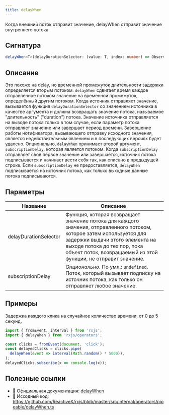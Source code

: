```yaml
---
title: delayWhen
---
```


Когда внешний поток отправит значение, delayWhen отправит значение внутреннего потока.

## Сигнатура

```typescript
delayWhen<T>(delayDurationSelector: (value: T, index: number) => Observable<any>, subscriptionDelay?: Observable<any>): MonoTypeOperatorFunction<T>
```

## Описание

Это похоже на delay, но временной промежуток длительности задержки определяется вторым потоком.
`delayWhen` сдвигает время каждое отправленное потоком значение на временной промежуток, определённый другим потоком. Когда источник отправляет значение, вызывается функция `delayDurationSelector` со значением источника в качестве аргумента и должна возвращать значение потока, называемое "длительность" ("duration") потока. Значение источника отправляется на выводе потока только в том случае, если параметр потока отправляет значение или завершает период времени. Завершение работы нотификатора, вызывающего отправку исходного значения, является недействительным явлением и в последующих версиях будет удалено.
Опционально, `delayWhen` принимает второй аргумент, `subscriptionDelay`, которая является потоком. Когда `subscriptionDelay` отправляет своё первое значение или завершается, источник потока подписывается и начинает вести себя так, как описано в предыдущей строке. Если `subscriptionDelay` не предоставляется, `delayWhen` подписывается на источник потока, как только выходные данные потока подписываются.

## Параметры

| Название | Описание |
|-|-|
| delayDurationSelector | Функция, которая возвращает значение потока для каждого значения, отправленного потоком, которое затем используется для задержки выдачи этого элемента на выходе потока до тех пор, пока объект поток, возвращаемый из этой функции, не отправит значение. |
| subscriptionDelay | *Опционально*. По умл.: `undefined`.<br> Поток, который вызывает подписку на источник потока, как только он отправляет любое значение. |

## Примеры

Задержка каждого клика на случайное количество времени, от 0 до 5 секунд.

```typescript
import { fromEvent, interval } from 'rxjs';
import { delayWhen } from 'rxjs/operators';

const clicks = fromEvent(document, 'click');
const delayedClicks = clicks.pipe(
  delayWhen(event => interval(Math.random() * 5000)),
);
delayedClicks.subscribe(x => console.log(x));
```

## Полезные ссылки

- 📰 Официальная документация: [delayWhen](https://rxjs.dev/api/operators/delayWhen)
- 📁 Исходный код: https://github.com/ReactiveX/rxjs/blob/master/src/internal/operators/pipeable/delayWhen.ts
